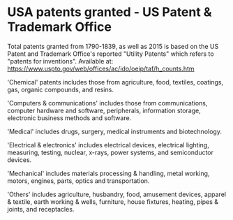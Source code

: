 # USA patents granted - US Patent & Trademark Office

Total patents granted from 1790-1839, as well as 2015 is based on the US Patent and Trademark Office's reported "Utility Patents" which refers to "patents for inventions". Available at: https://www.uspto.gov/web/offices/ac/ido/oeip/taf/h_counts.htm

'Chemical' patents includes those from agriculture, food, textiles, coatings, gas, organic compounds, and resins.

'Computers & communications' includes those from communications, computer hardware and software, peripherals, information storage, electronic business methods and software.

'Medical' includes drugs, surgery, medical instruments and biotechnology. 

'Electrical & electronics' includes electrical devices, electrical lighting, measuring, testing, nuclear, x-rays, power systems, and semiconductor devices.

'Mechanical' includes materials processing & handling, metal working, motors, engines, parts, optics and transportation.

'Others' includes agriculture, husbandry, food, amusement devices, apparel & textile, earth working & wells, furniture, house fixtures, heating, pipes & joints, and receptacles.